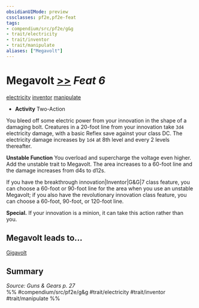 ```yaml
---
obsidianUIMode: preview
cssclasses: pf2e,pf2e-feat
tags:
- compendium/src/pf2e/g&g
- trait/electricity
- trait/inventor
- trait/manipulate
aliases: ["Megavolt"]
---
```

# Megavolt  [>>](rules/core-rulebook/chapter-9-playing-the-game.md#Actions "Two-Action") *Feat 6*  
[electricity](rules/traits/electricity.md "Electricity Energy & Element Trait")  [inventor](rules/traits/inventor-g-g.md "Inventor Class Trait")  [manipulate](rules/traits/manipulate.md "Manipulate General Trait")  

- **Activity** Two-Action

You bleed off some electric power from your innovation in the shape of a damaging bolt. Creatures in a 20-foot line from your innovation take `3d4` electricity damage, with a basic Reflex save against your class DC. The electricity damage increases by `1d4` at 8th level and every 2 levels thereafter.

**Unstable Function** You overload and supercharge the voltage even higher. Add the unstable trait to Megavolt. The area increases to a 60-foot line and the damage increases from d4s to d12s.

If you have the breakthrough innovation|Inventor|G&G|7 class feature, you can choose a 60-foot or 90-foot line for the area when you use an unstable Megavolt; if you also have the revolutionary innovation class feature, you can choose a 60-foot, 90-foot, or 120-foot line.

**Special.** If your innovation is a minion, it can take this action rather than you.

## Megavolt leads to...

[Gigavolt](compendium/feats/gigavolt-g-g.md)

## Summary

*Source: Guns & Gears p. 27*  
%% #compendium/src/pf2e/g&g #trait/electricity #trait/inventor #trait/manipulate %%